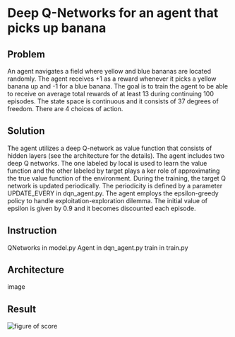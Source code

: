 # Deep Q-Networks for an agent that picks up banana

## Problem
An agent navigates a field where yellow and blue bananas are located randomly. The agent receives +1 as a reward whenever it picks a yellow banana up and -1 for a blue banana. The goal is to train the agent to be able to receive on average total rewards of at least 13 during continuing 100 episodes. The state space is continuous and it consists of 37 degrees of freedom. There are 4 choices of action. 

## Solution
The agent utilizes a deep Q-network as value function that consists of hidden layers (see the architecture for the details). The agent includes two deep Q networks. The one labeled by local is used to learn the value function and the other labeled by target plays a ker role of approximating the true value function of the environment. During the training, the target Q network is updated periodically. The periodicity is defined by a parameter UPDATE_EVERY in dqn_agent.py. The agent employs the epsilon-greedy policy to handle exploitation-exploration dilemma. The initial value of epsilon is given by 0.9 and it becomes discounted each episode.

## Instruction
QNetworks in model.py
Agent in dqn_agent.py
train in train.py




## Architecture
image


## Result
![figure of score]("https://github.com/hurxx018/DQN_Pick_Bananas/blob/master/images/score.png")